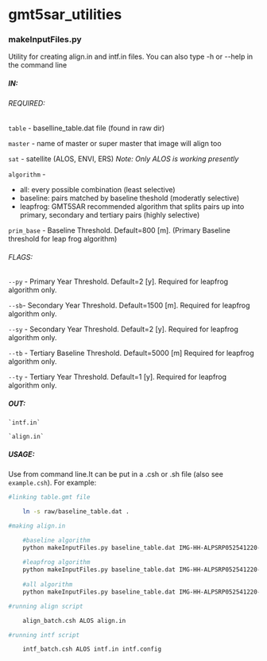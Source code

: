 # gmt5sar_utilities

### makeInputFiles.py

Utility for creating align.in and intf.in files. You can also type -h or --help in the command line

##### IN:
###### REQUIRED:
`table` - baselline_table.dat file (found in raw dir)
	
`master` - name of master or super master that image will align too
	
`sat` - satellite (ALOS, ENVI, ERS) *Note: Only ALOS is working presently*
	
`algorithm` - 
+ all: every possible combination (least selective)
+ baseline: pairs matched by baseline theshold (moderatly selective) 
+ leapfrog: GMT5SAR recommended algorithm that splits pairs up into primary, secondary and tertiary pairs (highly selective)
     
`prim_base` - Baseline Threshold. Default=800 [m]. (Primary Baseline threshold for leap frog algorithm)

###### FLAGS:	
`--py` - Primary Year Threshold. Default=2 [y]. Required for leapfrog algorithm only.

`--sb`- Secondary Year Threshold. Default=1500 [m]. Required for leapfrog algorithm only.

`--sy` - Secondary Year Threshold. Default=2 [y]. Required for leapfrog algorithm only.

`--tb` - Tertiary Baseline Threshold. Default=5000 [m] Required for leapfrog algorithm only.

`--ty` - Tertiary Year Threshold. Default=1 [y]. Required for leapfrog algorithm only.

##### OUT:
	`intf.in`
	
	`align.in`

##### USAGE:

Use from command line.It can be put in a .csh or .sh file (also see `example.csh`). For example:
```bash
#linking table.gmt file

	ln -s raw/baseline_table.dat .

#making align.in

	#baseline algorithm
	python makeInputFiles.py baseline_table.dat IMG-HH-ALPSRP052541220-H1.0__A 10000 ALOS baseline prim_base=10000
	
	#leapfrog algorithm
	python makeInputFiles.py baseline_table.dat IMG-HH-ALPSRP052541220-H1.0__A 10000 ALOS leapfrog prim_base=10000 --py 2 --sb 15000 --sy 2 --tb 50000 --ty 3
	
	#all algorithm
	python makeInputFiles.py baseline_table.dat IMG-HH-ALPSRP052541220-H1.0__A 10000 ALOS all prim_base=10000

#running align script

	align_batch.csh ALOS align.in

#running intf script

	intf_batch.csh ALOS intf.in intf.config
```

